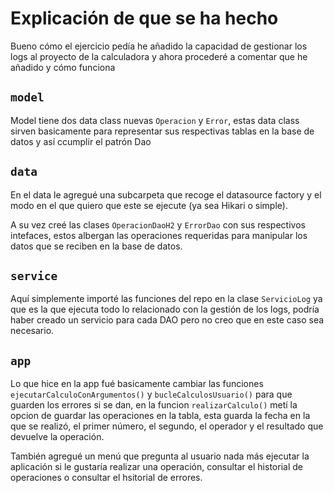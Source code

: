 # Explicación de que se ha hecho

Bueno cómo el ejercicio pedía he añadido la capacidad de gestionar los logs al proyecto de la calculadora y ahora procederé a comentar que he añadido y cómo funciona

## `model`

Model tiene dos data class nuevas `Operacion` y `Error`, estas data class sirven basicamente para representar sus respectivas tablas en la base de datos y así ccumplir el patrón Dao

## `data`

En el data le agregué una subcarpeta que recoge el datasource factory y el modo en el que quiero que este se ejecute (ya sea Hikari o simple).

A su vez creé las clases `OperacionDaoH2` y `ErrorDao` con sus respectivos intefaces, estos albergan las operaciones requeridas para manipular los datos que se reciben en la base de datos.

## `service`

Aquí simplemente importé las funciones del repo en la clase `ServicioLog` ya que es la que ejecuta todo lo relacionado con la gestión de los logs, podría haber creado un servicio para cada DAO pero no creo que en este caso sea necesario.

## `app`

Lo que hice en la app fué basicamente cambiar las funciones `ejecutarCalculoConArgumentos()` y `bucleCalculosUsuario()` para que guarden los errores si se dan, en la funcion `realizarCalculo()` metí la opcion de guardar las operaciones en la tabla, esta guarda la fecha en la que se realizó, el primer número, el segundo, el operador y el resultado que devuelve la operación.

También agregué un menú que pregunta al usuario nada más ejecutar la aplicación si le gustaría realizar una operación, consultar el historial de operaciones o consultar el hsitorial de errores.
